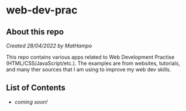 # web-dev-prac
## About this repo
*Created 28/04/2022 by MatHampo*

This repo contains various apps related to Web Development Practise (HTML/CSS/JavaScript/etc.). The examples are from websites, tutorials, and many ther sources that I am using to improve my web dev skills.

## List of Contents
- *coming soon!*

